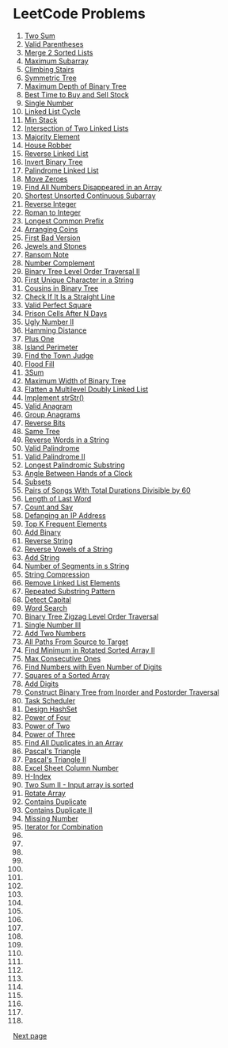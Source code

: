# LeetCode Problems

1. [Two Sum](./twosum.md)
1. [Valid Parentheses](./validParentheses.md)
1. [Merge 2 Sorted Lists](./mergelists.md)
1. [Maximum Subarray](./maxSubarray.md)
1. [Climbing Stairs](./climingStairs.md)
1. [Symmetric Tree](./symmetricTree.md)
1. [Maximum Depth of Binary Tree](./maxDepthofBT.md)
1. [Best Time to Buy and Sell Stock](./buySellStock.md)
1. [Single Number](./singleNumber.md)
1. [Linked List Cycle](./linkedListCycle.md)
1. [Min Stack](./minStack.md)
1. [Intersection of Two Linked Lists](./intersectionof2LL.md)
1. [Majority Element](./majorityElement.md)
1. [House Robber](./houseRobber.md)
1. [Reverse Linked List](./reverseLL.md)
1. [Invert Binary Tree](./invertBinaryTree.md)
1. [Palindrome Linked List](./PalindromeLL.md)
1. [Move Zeroes](./moveZero.md)
1. [Find All Numbers Disappeared in an Array](./findAllDisappearedNumbersArray.md)
1. [Shortest Unsorted Continuous Subarray](./shortestUnsortedSubarray.md)
1. [Reverse Integer](./reverseInteger.md)
1. [Roman to Integer](./romanToInteger.md)
1. [Longest Common Prefix](./longestCommonPrefix.md)
1. [Arranging Coins](./arrangingCoins.md)
1. [First Bad Version](./firstBadVersion.md)
1. [Jewels and Stones](./jewelsStones.md)
1. [Ransom Note](./ransomNote.md)
1. [Number Complement](./numberComplement.md)
1. [Binary Tree Level Order Traversal II](./binaryTreeLevelOrderTraversal2.md)
1. [First Unique Character in a String](./firstUniqueCharInString.md)
1. [Cousins in Binary Tree](./cousinsInBT.md)
1. [Check If It Is a Straight Line](./checkStraightLine.md)
1. [Valid Perfect Square](./validPerfectSquare.md)
1. [Prison Cells After N Days](./prisoncellsAfterNDays.md)
1. [Ugly Number II](./uglyNumber.md)
1. [Hamming Distance](./hammingDistance.md)
1. [Plus One](./plusOne.md)
1. [Island Perimeter](./islandPerimeter.md)
1. [Find the Town Judge](./findTownJudge.md)
1. [Flood Fill](./floodFill.md)
1. [3Sum](./3sum.md)
1. [Maximum Width of Binary Tree](./maximumwidthofBT.md)
1. [Flatten a Multilevel Doubly Linked List](./flattenDoublyLL.md)
1. [Implement strStr()](./implementstrStr.md)
1. [Valid Anagram](./validAnagram.md)
1. [Group Anagrams](./groupAnagrams.md)
1. [Reverse Bits](./reverseBits.md)
1. [Same Tree](./sameTree.md)
1. [Reverse Words in a String](./reverseWordsInString.md)
1. [Valid Palindrome](./validPalindrome.md)
1. [Valid Palindrome II](./validPalindrome2.md)
1. [Longest Palindromic Substring](./longestPalindromicSubstring.md)
1. [Angle Between Hands of a Clock](./angleBetweenHandsClock.md)
1. [Subsets](./subsets.md)
1. [Pairs of Songs With Total Durations Divisible by 60](./pairsOfSongsDivisibleBy60.md)
1. [Length of Last Word](./lengthOfLastWord.md)
1. [Count and Say](./countAndSay.md)
1. [Defanging an IP Address](./defangingAnIPAddress.md)
1. [Top K Frequent Elements](./topKFrequentElements.md)
1. [Add Binary](./addBinary.md)
1. [Reverse String](./reverseString.md)
1. [Reverse Vowels of a String](./reverseVowelsOfString.md)
1. [Add String](./addString.md)
1. [Number of Segments in s String](./numberOfSegmentsInString.md)
1. [String Compression](./stringCompression.md)
1. [Remove Linked List Elements](./removeLinkedListElements.md)
1. [Repeated Substring Pattern](./repeatedSubstringPattern.md)
1. [Detect Capital](./detectCapital.md)
1. [Word Search](./wordSearch.md)
1. [Binary Tree Zigzag Level Order Traversal](./BTZigzagLevelOrderTraversal.md)
1. [Single Number III](./singleNumber3.md)
1. [Add Two Numbers](./addTwoNumbers.md)
1. [All Paths From Source to Target](./allPathsFromSourceToTarget.md)
1. [Find Minimum in Rotated Sorted Array II](./findMinimunmInRotatedSortedArray2.md)
1. [Max Consecutive Ones](./maxConsecutiveOnes.md)
1. [Find Numbers with Even Number of Digits](./findNumbersWithEvenNumberOfDigits.md)
1. [Squares of a Sorted Array](./squaresOfSortedArray.md)
1. [Add Digits](./addDigits.md)
1. [Construct Binary Tree from Inorder and Postorder Traversal](./constructBTFromInPostTraversal.md)
1. [Task Scheduler](./taskScheduler.md)
1. [Design HashSet](./designHashSet.md)
1. [Power of Four](./powerOfFour.md)
1. [Power of Two](./powerOfTwo.md)
1. [Power of Three](./powerOfThree.md)
1. [Find All Duplicates in an Array](./findAllDuplicatesInArray.md)
1. [Pascal's Triangle](./pascalsTriangle.md)
1. [Pascal's Triangle II](./pascalsTriangle2.md)
1. [Excel Sheet Column Number](./excelSheetColumnNumber.md)
1. [H-Index](./hIndex.md)
1. [Two Sum II - Input array is sorted](./twoSum2Sorted.md)
1. [Rotate Array](./rotateArray.md)
1. [Contains Duplicate](./containsDuplicate.md)
1. [Contains Duplicate II](./containsDuplicate2.md)
1. [Missing Number](./missingNumber.md)
1. [Iterator for Combination](./iteratorForCombination.md)
1. [](./)
1. [](./)
1. [](./)
1. [](./)
1. [](./)
1. [](./)
1. [](./)
1. [](./)
1. [](./)
1. [](./)
1. [](./)
1. [](./)
1. [](./)
1. [](./)
1. [](./)
1. [](./)
1. [](./)
1. [](./)
1. [](./)
1. [](./)
1. [](./)
1. [](./)
1. [](./)

[Next page](../leetcode2/leetcode2.md)
